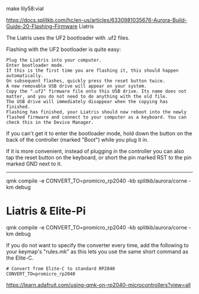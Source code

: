 

make lily58:vial

https://docs.splitkb.com/hc/en-us/articles/6330981035676-Aurora-Build-Guide-20-Flashing-Firmware
Liatris

The Liatris uses the UF2 bootloader with .uf2 files.

Flashing with the UF2 bootloader is quite easy:

    Plug the Liatris into your computer.
    Enter bootloader mode.
    If this is the first time you are flashing it, this should happen automatically.
    On subsequent flashes, quickly press the reset button twice.
    A new removable USB drive will appear on your system.
    Copy the ".uf2" firmware file onto this USB drive. Its name does not matter, and you do not need to do anything with the old file.
    The USB drive will immediately disappear when the copying has finished.
    Flashing has finished, your Liatris should now reboot into the newly flashed firmware and connect to your computer as a keyboard. You can check this in the Device Manager.

If you can't get it to enter the bootloader mode, hold down the button on the back of the controller (marked "Boot") while you plug it in.

If it is more convenient, instead of plugging in the controller you can also tap the reset button on the keyboard, or short the pin marked RST to the pin marked GND next to it.

---

qmk compile -e CONVERT_TO=promicro_rp2040 -kb splitkb/aurora/corne -km debug


# Liatris & Elite-Pi
qmk compile -e CONVERT_TO=promicro_rp2040 -kb splitkb/aurora/corne -km debug

If you do not want to specify the converter every time, add the following to your keymap's "rules.mk" as this lets you use the same short command as the Elite-C.

```
# Convert from Elite-C to standard RP2040
CONVERT_TO=promicro_rp2040
```

https://learn.adafruit.com/using-qmk-on-rp2040-microcontrollers?view=all